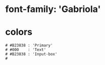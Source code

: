 # font-family: 'Gabriola'
# colors
    # #B23838 : 'Primary'
    # #000    : 'Text'
    # #B23838 : 'Input-box'
    # 